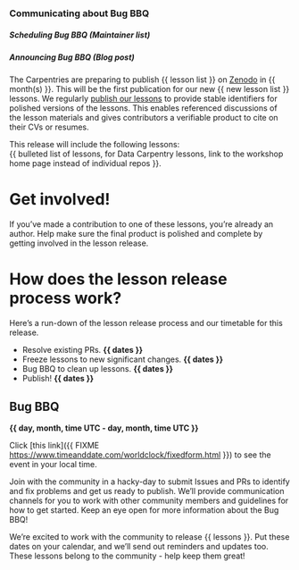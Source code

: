 ### Communicating about Bug BBQ

##### Scheduling Bug BBQ (Maintainer list)

##### Announcing Bug BBQ (Blog post)

The Carpentries are preparing to publish {{ lesson list }} on [Zenodo](https://zenodo.org/) in {{ month(s) }}. This will be the first 
publication for our new {{ new lesson list }} lessons. We regularly [publish our lessons](https://zenodo.org/communities/swcarpentry/) 
to provide stable identifiers for polished versions of
the lessons. This enables referenced discussions of the lesson materials and gives contributors a verifiable product to cite on their CVs or resumes.  

This release will include the following lessons:  
{{ bulleted list of lessons, for Data Carpentry lessons, link to the workshop home page instead of individual repos }}.

# Get involved!  
If you’ve made a contribution to one of these lessons, you’re already an author. Help make sure the final product is polished and complete by getting involved in the lesson release. 

# How does the lesson release process work?   
Here’s a run-down of the lesson release process and our timetable for this release.  
- Resolve existing PRs. **{{ dates }}**   
- Freeze lessons to new significant changes. **{{ dates }}**  
- Bug BBQ to clean up lessons. **{{ dates }}**  
- Publish! **{{ dates }}**   

## Bug BBQ  
**{{ day, month, time UTC - day, month, time UTC }}**

Click [this link]({{ FIXME https://www.timeanddate.com/worldclock/fixedform.html }}) to see the event in your local time.  

Join with the community in a hacky-day to submit Issues and PRs to identify and fix problems and get us ready to publish. We’ll provide communication channels for you to work with other community members and guidelines for how to get started. Keep an eye open for more information about the Bug BBQ!  

We’re excited to work with the community to release {{ lessons }}. Put these dates on your calendar, and we’ll send out reminders and updates too. These lessons belong to the community - help keep them great!

<!--
##### Announcing Bug BBQ (Twitter)

##### Announcing Bug BBQ (Discuss list)

##### Announcing Bug BBQ (Maintainer list)
-->